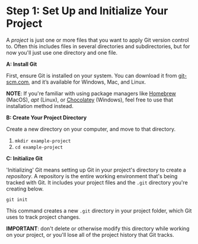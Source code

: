 # Step 1: Set Up and Initialize Your Project

A *project* is just one or more files that you want to apply Git version control to. Often this includes files in several directories and subdirectories, but for now you'll just use one directory and one file.

**A: Install Git**

First, ensure Git is installed on your system. You can download it from [git-scm.com](https://git-scm.com/), and it’s available for Windows, Mac, and Linux.

**NOTE**: If you're familiar with using package managers like [Homebrew](https://brew.sh/) (MacOS), _apt_ (Linux), or [Chocolatey](https://chocolatey.org/) (Windows), feel free to use that installation method instead.

**B: Create Your Project Directory**

Create a new directory on your computer, and move to that directory.

1. `mkdir example-project`
2. `cd example-project`

**C: Initialize Git**

'Initializing' Git means setting up Git in your project's directory to create a _repository_. A repository is the entire working environment that's being tracked with Git. It includes your project files and the `.git` directory you're creating below.

`git init`
    
This command creates a new `.git` directory in your project folder, which Git uses to track project changes.

**IMPORTANT**: don't delete or otherwise modify this directory while working on your project, or you'll lose all of the project history that Git tracks.


<div style="page-break-after: always; break-after: page;"></div>
